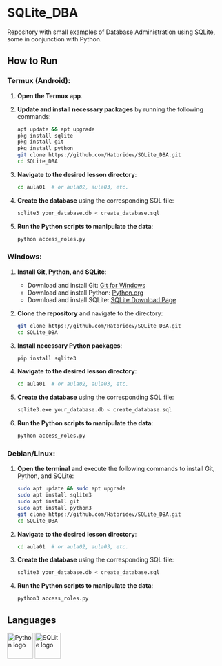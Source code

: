 # SQLite_DBA

Repository with small examples of Database Administration using SQLite, some in conjunction with Python.

## How to Run

### Termux (Android):
1. **Open the Termux app**.
2. **Update and install necessary packages** by running the following commands:
   ```sh
   apt update && apt upgrade
   pkg install sqlite
   pkg install git
   pkg install python
   git clone https://github.com/Hatoridev/SQLite_DBA.git
   cd SQLite_DBA
   ```

3. **Navigate to the desired lesson directory**:
   ```sh
   cd aula01  # or aula02, aula03, etc.
   ```

4. **Create the database** using the corresponding SQL file:
   ```sh
   sqlite3 your_database.db < create_database.sql
   ```

5. **Run the Python scripts to manipulate the data**:
   ```sh
   python access_roles.py
   ```

### Windows:
1. **Install Git, Python, and SQLite**:
   - Download and install Git: [Git for Windows](https://gitforwindows.org/)
   - Download and install Python: [Python.org](https://www.python.org/downloads/)
   - Download and install SQLite: [SQLite Download Page](https://www.sqlite.org/download.html)

2. **Clone the repository** and navigate to the directory:
   ```sh
   git clone https://github.com/Hatoridev/SQLite_DBA.git
   cd SQLite_DBA
   ```

3. **Install necessary Python packages**:
   ```sh
   pip install sqlite3
   ```

4. **Navigate to the desired lesson directory**:
   ```sh
   cd aula01  # or aula02, aula03, etc.
   ```

5. **Create the database** using the corresponding SQL file:
   ```sh
   sqlite3.exe your_database.db < create_database.sql
   ```

6. **Run the Python scripts to manipulate the data**:
   ```sh
   python access_roles.py
   ```

### Debian/Linux:
1. **Open the terminal** and execute the following commands to install Git, Python, and SQLite:
   ```sh
   sudo apt update && sudo apt upgrade
   sudo apt install sqlite3
   sudo apt install git
   sudo apt install python3
   git clone https://github.com/Hatoridev/SQLite_DBA.git
   cd SQLite_DBA
   ```

2. **Navigate to the desired lesson directory**:
   ```sh
   cd aula01  # or aula02, aula03, etc.
   ```

3. **Create the database** using the corresponding SQL file:
   ```sh
   sqlite3 your_database.db < create_database.sql
   ```

4. **Run the Python scripts to manipulate the data**:
   ```sh
   python3 access_roles.py
   ```

## Languages

<div align="left">
  <img src="https://cdn.jsdelivr.net/gh/devicons/devicon/icons/python/python-original.svg" height="60" alt="Python logo" />
  <img src="https://cdn.jsdelivr.net/gh/devicons/devicon/icons/sqlite/sqlite-original.svg" height="60" alt="SQLite logo" />
</div>
